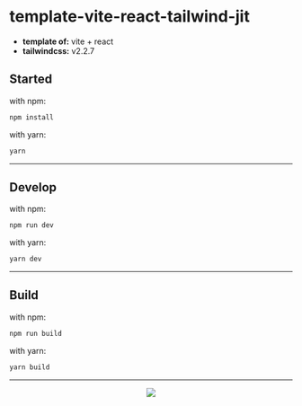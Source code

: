 # template-vite-react-tailwind-jit

- **template of:** vite + react
- **tailwindcss:** v2.2.7

## Started

with npm:

```bash
npm install
```

with yarn:

```bash
yarn
```

---

## Develop

with npm:

```bash
npm run dev
```

with yarn:

```bash
yarn dev
```

---

## Build

with npm:

```bash
npm run build
```

with yarn:

```bash
yarn build
```

---

<p align="center">
<img src="./powered-by-vitawind-bright.png">
</p>
